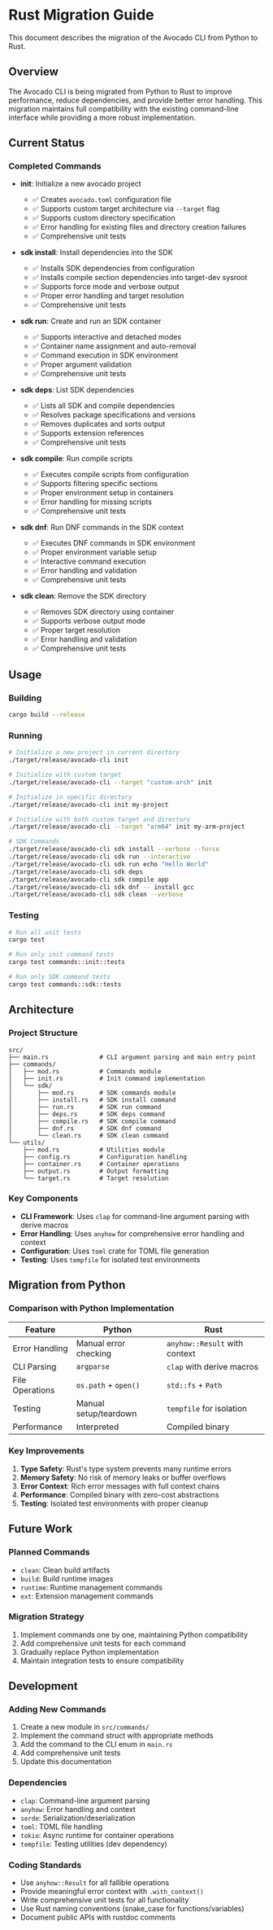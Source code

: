 # Rust Migration Guide

This document describes the migration of the Avocado CLI from Python to Rust.

## Overview

The Avocado CLI is being migrated from Python to Rust to improve performance, reduce dependencies, and provide better error handling. This migration maintains full compatibility with the existing command-line interface while providing a more robust implementation.

## Current Status

### Completed Commands

- **init**: Initialize a new avocado project
  - ✅ Creates `avocado.toml` configuration file
  - ✅ Supports custom target architecture via `--target` flag
  - ✅ Supports custom directory specification
  - ✅ Error handling for existing files and directory creation failures
  - ✅ Comprehensive unit tests

- **sdk install**: Install dependencies into the SDK
  - ✅ Installs SDK dependencies from configuration
  - ✅ Installs compile section dependencies into target-dev sysroot
  - ✅ Supports force mode and verbose output
  - ✅ Proper error handling and target resolution
  - ✅ Comprehensive unit tests

- **sdk run**: Create and run an SDK container
  - ✅ Supports interactive and detached modes
  - ✅ Container name assignment and auto-removal
  - ✅ Command execution in SDK environment
  - ✅ Proper argument validation
  - ✅ Comprehensive unit tests

- **sdk deps**: List SDK dependencies
  - ✅ Lists all SDK and compile dependencies
  - ✅ Resolves package specifications and versions
  - ✅ Removes duplicates and sorts output
  - ✅ Supports extension references
  - ✅ Comprehensive unit tests

- **sdk compile**: Run compile scripts
  - ✅ Executes compile scripts from configuration
  - ✅ Supports filtering specific sections
  - ✅ Proper environment setup in containers
  - ✅ Error handling for missing scripts
  - ✅ Comprehensive unit tests

- **sdk dnf**: Run DNF commands in the SDK context
  - ✅ Executes DNF commands in SDK environment
  - ✅ Proper environment variable setup
  - ✅ Interactive command execution
  - ✅ Error handling and validation
  - ✅ Comprehensive unit tests

- **sdk clean**: Remove the SDK directory
  - ✅ Removes SDK directory using container
  - ✅ Supports verbose output mode
  - ✅ Proper target resolution
  - ✅ Error handling and validation
  - ✅ Comprehensive unit tests

## Usage

### Building

```bash
cargo build --release
```

### Running

```bash
# Initialize a new project in current directory
./target/release/avocado-cli init

# Initialize with custom target
./target/release/avocado-cli --target "custom-arch" init

# Initialize in specific directory
./target/release/avocado-cli init my-project

# Initialize with both custom target and directory
./target/release/avocado-cli --target "arm64" init my-arm-project

# SDK Commands
./target/release/avocado-cli sdk install --verbose --force
./target/release/avocado-cli sdk run --interactive
./target/release/avocado-cli sdk run echo "Hello World"
./target/release/avocado-cli sdk deps
./target/release/avocado-cli sdk compile app
./target/release/avocado-cli sdk dnf -- install gcc
./target/release/avocado-cli sdk clean --verbose
```

### Testing

```bash
# Run all unit tests
cargo test

# Run only init command tests
cargo test commands::init::tests

# Run only SDK command tests
cargo test commands::sdk::tests
```

## Architecture

### Project Structure

```
src/
├── main.rs              # CLI argument parsing and main entry point
├── commands/
│   ├── mod.rs           # Commands module
│   ├── init.rs          # Init command implementation
│   └── sdk/
│       ├── mod.rs       # SDK commands module
│       ├── install.rs   # SDK install command
│       ├── run.rs       # SDK run command
│       ├── deps.rs      # SDK deps command
│       ├── compile.rs   # SDK compile command
│       ├── dnf.rs       # SDK dnf command
│       └── clean.rs     # SDK clean command
└── utils/
    ├── mod.rs           # Utilities module
    ├── config.rs        # Configuration handling
    ├── container.rs     # Container operations
    ├── output.rs        # Output formatting
    └── target.rs        # Target resolution
```

### Key Components

- **CLI Framework**: Uses `clap` for command-line argument parsing with derive macros
- **Error Handling**: Uses `anyhow` for comprehensive error handling and context
- **Configuration**: Uses `toml` crate for TOML file generation
- **Testing**: Uses `tempfile` for isolated test environments

## Migration from Python

### Comparison with Python Implementation

| Feature | Python | Rust |
|---------|--------|------|
| Error Handling | Manual error checking | `anyhow::Result` with context |
| CLI Parsing | `argparse` | `clap` with derive macros |
| File Operations | `os.path` + `open()` | `std::fs` + `Path` |
| Testing | Manual setup/teardown | `tempfile` for isolation |
| Performance | Interpreted | Compiled binary |

### Key Improvements

1. **Type Safety**: Rust's type system prevents many runtime errors
2. **Memory Safety**: No risk of memory leaks or buffer overflows
3. **Error Context**: Rich error messages with full context chains
4. **Performance**: Compiled binary with zero-cost abstractions
5. **Testing**: Isolated test environments with proper cleanup

## Future Work

### Planned Commands

- `clean`: Clean build artifacts
- `build`: Build runtime images  
- `runtime`: Runtime management commands
- `ext`: Extension management commands

### Migration Strategy

1. Implement commands one by one, maintaining Python compatibility
2. Add comprehensive unit tests for each command
3. Gradually replace Python implementation
4. Maintain integration tests to ensure compatibility

## Development

### Adding New Commands

1. Create a new module in `src/commands/`
2. Implement the command struct with appropriate methods
3. Add the command to the CLI enum in `main.rs`
4. Add comprehensive unit tests
5. Update this documentation

### Dependencies

- `clap`: Command-line argument parsing
- `anyhow`: Error handling and context
- `serde`: Serialization/deserialization
- `toml`: TOML file handling
- `tokio`: Async runtime for container operations
- `tempfile`: Testing utilities (dev dependency)

### Coding Standards

- Use `anyhow::Result` for all fallible operations
- Provide meaningful error context with `.with_context()`
- Write comprehensive unit tests for all functionality
- Use Rust naming conventions (snake_case for functions/variables)
- Document public APIs with rustdoc comments